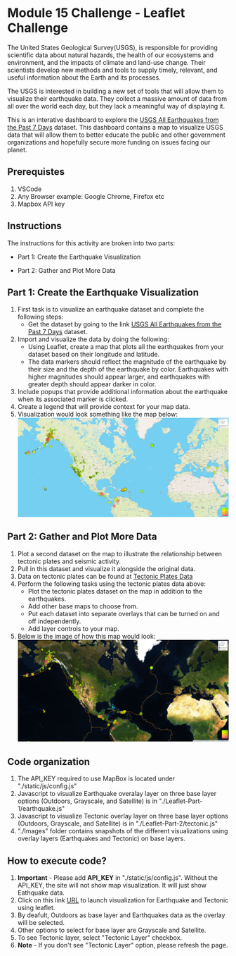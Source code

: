 # Module 15 Challenge - Leaflet Challenge
The United States Geological Survey(USGS), is responsible for providing scientific data about natural hazards, the health of our ecosystems and environment, and the impacts of climate and land-use change. Their scientists develop new methods and tools to supply timely, relevant, and useful information about the Earth and its processes.

The USGS is interested in building a new set of tools that will allow them to visualize their earthquake data. They collect a massive amount of data from all over the world each day, but they lack a meaningful way of displaying it.

This is an interative dashboard to explore the [USGS All Earthquakes from the Past 7 Days](https://earthquake.usgs.gov/earthquakes/feed/v1.0/summary/all_week.geojson) dataset. This dashboard contains a map to visualize USGS data that will allow them to better educate the public and other government organizations and hopefully secure more funding on issues facing our planet.

## Prerequistes
1. VSCode
2. Any Browser example: Google Chrome, Firefox etc
3. Mapbox API key

## Instructions
The instructions for this activity are broken into two parts:

   - Part 1: Create the Earthquake Visualization

   - Part 2: Gather and Plot More Data 

## Part 1: Create the Earthquake Visualization
1. First task is to visualize an earthquake dataset and complete the following steps:
   - Get the dataset by going to the link [USGS All Earthquakes from the Past 7 Days](https://earthquake.usgs.gov/earthquakes/feed/v1.0/summary/all_week.geojson) dataset.
2. Import and visualize the data by doing the following:
   - Using Leaflet, create a map that plots all the earthquakes from your dataset based on their longitude and latitude.
   - The data markers should reflect the magnitude of the earthquake by their size and the depth of the earthquake by color. Earthquakes with higher magnitudes should appear larger, and earthquakes with greater depth should appear darker in color.
3. Include popups that provide additional information about the earthquake when its associated marker is clicked.
4. Create a legend that will provide context for your map data.
5. Visualization would look something like the map below:![Image](./Images/Part-1-Outdoors.png)

## Part 2: Gather and Plot More Data
1. Plot a second dataset on the map to illustrate the relationship between tectonic plates and seismic activity.
2. Pull in this dataset and visualize it alongside the original data.
3. Data on tectonic plates can be found at [Tectonic Plates Data](https://github.com/fraxen/tectonicplates)
4. Perform the following tasks using the tectonic plates data above:
   - Plot the tectonic plates dataset on the map in addition to the earthquakes.
   - Add other base maps to choose from.
   - Put each dataset into separate overlays that can be turned on and off independently.
   - Add layer controls to your map.
5. Below is the image of how this map would look:![Image](./Images/Part-2-Satellite-TectonicLayer.png)
      
## Code organization
1. The API_KEY required to use MapBox is located under "./static/js/config.js"
2. Javascript to visualize Earthquake overalay layer on three base layer options (Outdoors, Grayscale, and Satellite) is in "./Leaflet-Part-1/earthquake.js"
3. Javascript to visualize Tectonic overlay layer on three base layer options (Outdoors, Grayscale, and Satellite)  is in "./Leaflet-Part-2/tectonic.js"
4. "./Images" folder contains snapshots of the different visualizations using overlay layers (Earthquakes and Tectonic) on base layers.


## How to execute code?
1. **Important** - Please add **API_KEY** in "./static/js/config.js". Without the API_KEY, the site will not show map visualization. It will just show Eathquake data.
2. Click on this link [URL](https://nidhi0684.github.io/leaflet-challenge/) to launch visualization for Earthquake and Tectonic using leaflet.
3. By deafult, Outdoors as base layer and Earthquakes data as the overlay will be selected. 
4. Other options to select for base layer are Grayscale and Satellite.
5. To see Tectonic layer, select "Tectonic Layer" checkbox. 
6. **Note** - If you don't see "Tectonic Layer" option, please refresh the page.


